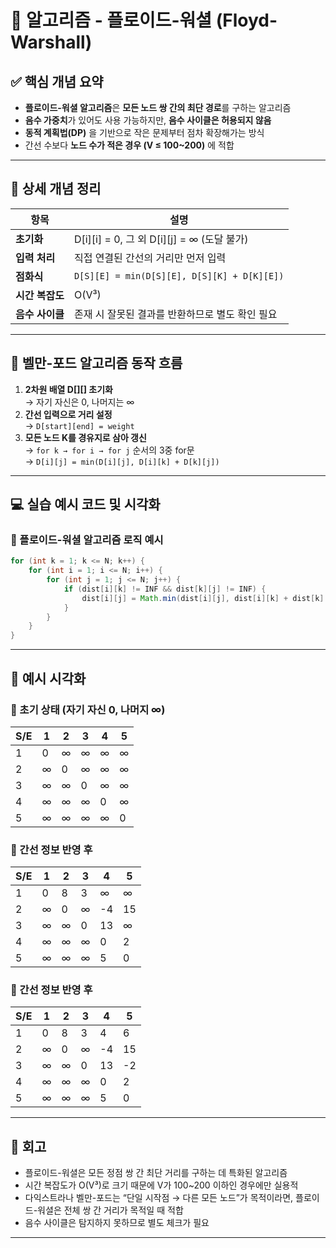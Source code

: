 #  🧠 알고리즘  - 플로이드-워셜 (Floyd-Warshall)

## ✅ 핵심 개념 요약

- **플로이드-워셜 알고리즘**은 **모든 노드 쌍 간의 최단 경로**를 구하는 알고리즘
- **음수 가중치**가 있어도 사용 가능하지만, **음수 사이클은 허용되지 않음**
- **동적 계획법(DP)** 을 기반으로 작은 문제부터 점차 확장해가는 방식
- 간선 수보다 **노드 수가 적은 경우 (V ≤ 100~200)** 에 적합

---

## 🔎 상세 개념 정리

| 항목 | 설명 |
|------|------|
| **초기화** | D[i][i] = 0, 그 외 D[i][j] = ∞ (도달 불가) |
| **입력 처리** | 직접 연결된 간선의 거리만 먼저 입력 |
| **점화식** | `D[S][E] = min(D[S][E], D[S][K] + D[K][E])` |
| **시간 복잡도** | O(V³) |
| **음수 사이클** | 존재 시 잘못된 결과를 반환하므로 별도 확인 필요 |

---


## 🧠 벨만-포드 알고리즘 동작 흐름

1. **2차원 배열 D[][] 초기화**  
   → 자기 자신은 0, 나머지는 ∞  
2. **간선 입력으로 거리 설정**  
   → `D[start][end] = weight`  
3. **모든 노드 K를 경유지로 삼아 갱신**  
   → `for k → for i → for j` 순서의 3중 for문  
   → `D[i][j] = min(D[i][j], D[i][k] + D[k][j])`

---

## 💻 실습 예시 코드 및 시각화

### 📌 플로이드-워셜 알고리즘 로직 예시
```java
for (int k = 1; k <= N; k++) {
    for (int i = 1; i <= N; i++) {
        for (int j = 1; j <= N; j++) {
            if (dist[i][k] != INF && dist[k][j] != INF) {
                dist[i][j] = Math.min(dist[i][j], dist[i][k] + dist[k][j]);
            }
        }
    }
}
```

---

## 🧪 예시 시각화

### 📌 초기 상태 (자기 자신 0, 나머지 ∞)

| S/E | 1 | 2 | 3 | 4 | 5 |
|------|---|---|---|---|---|
| 1 | 0 | ∞ | ∞ | ∞ | ∞ |
| 2 | ∞ | 0 | ∞ | ∞ | ∞ |
| 3 | ∞ | ∞ | 0 | ∞ | ∞ |
| 4 | ∞ | ∞ | ∞ | 0 | ∞ |
| 5 | ∞ | ∞ | ∞ | ∞ | 0 |


### 📌 간선 정보 반영 후

| S/E | 1 | 2 | 3 | 4 | 5 |
|------|---|---|---|---|---|
| 1 | 0 | 8 | 3 | ∞ | ∞ |
| 2 | ∞ | 0 | ∞ | -4 | 15 |
| 3 | ∞ | ∞ | 0 | 13 | ∞ |
| 4 | ∞ | ∞ | ∞ | 0 | 2 |
| 5 | ∞ | ∞ | ∞ | 5 | 0 |


### 📌 간선 정보 반영 후

| S/E | 1 | 2 | 3 | 4 | 5 |
|------|---|---|---|---|---|
| 1 | 0 | 8 | 3 | 4 | 6 |
| 2 | ∞ | 0 | ∞ | -4 | 15 |
| 3 | ∞ | ∞ | 0 | 13 | -2 |
| 4 | ∞ | ∞ | ∞ | 0 | 2 |
| 5 | ∞ | ∞ | ∞ | 5 | 0 |



---

## 🔁 회고
- 플로이드-워셜은 모든 정점 쌍 간 최단 거리를 구하는 데 특화된 알고리즘
- 시간 복잡도가 O(V³)로 크기 때문에 V가 100~200 이하인 경우에만 실용적
- 다익스트라나 벨만-포드는 “단일 시작점 → 다른 모든 노드”가 목적이라면, 플로이드-워셜은 전체 쌍 간 거리가 목적일 때 적합
- 음수 사이클은 탐지하지 못하므로 별도 체크가 필요

---
